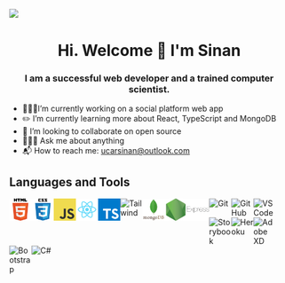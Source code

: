 ![](https://assets.website-files.com/5e9aa66fd3886aa2b4ec01ca/5fd3903b41d20bd2244ec3fd_programminglanguagesstickers-p-1600.jpeg)

<h1 align="center"> Hi. Welcome 👋 I'm Sinan </h1>
<h3 align="center">I am a successful web developer and a trained computer scientist. </h3>


-  👨🏻‍💻I’m currently working on a social platform web app
- ✏️ I’m currently learning more about React, TypeScript and MongoDB
- 👀 I’m looking to collaborate on open source
- 🙋🏼‍♀️ Ask me about anything
- 📬 How to reach me: ucarsinan@outlook.com


## Languages and Tools

<img  alt="HTML5"  src="https://raw.githubusercontent.com/github/explore/80688e429a7d4ef2fca1e82350fe8e3517d3494d/topics/html/html.png"  align="left"  width="40">

<img  alt="CSS3"  src="https://raw.githubusercontent.com/github/explore/80688e429a7d4ef2fca1e82350fe8e3517d3494d/topics/css/css.png"  align="left"  width="40">

<img  alt="JavaScript"  src="https://raw.githubusercontent.com/github/explore/80688e429a7d4ef2fca1e82350fe8e3517d3494d/topics/javascript/javascript.png"  align="left"  width="40">

<img  alt="React"  src="https://raw.githubusercontent.com/github/explore/80688e429a7d4ef2fca1e82350fe8e3517d3494d/topics/react/react.png"  align="left"  width="40">

<img  alt="TypeScript"  src="https://raw.githubusercontent.com/github/explore/80688e429a7d4ef2fca1e82350fe8e3517d3494d/topics/typescript/typescript.png"  align="left"  width="40">

<img  alt="Tailwind"  src="https://www.markusantonwolf.com/media/pages/blog/tailwind-css/265298487-1596675041/tailwind-css-logo.svg"  align="left"  width="40">

<img  alt="MongoSB"  src="https://raw.githubusercontent.com/devicons/devicon/master/icons/mongodb/mongodb-original-wordmark.svg"  align="left"  width="40">

<img  alt="Nodejs"  src="https://raw.githubusercontent.com/github/explore/80688e429a7d4ef2fca1e82350fe8e3517d3494d/topics/nodejs/nodejs.png"  align="left"  width="40">

<img  alt="ExpressJS"  src="https://raw.githubusercontent.com/github/explore/80688e429a7d4ef2fca1e82350fe8e3517d3494d/topics/express/express.png"  align="left"  width="40">

<img  alt="Git"  src="https://www.vectorlogo.zone/logos/git-scm/git-scm-icon.svg"  align="left"  width="40">

<img  alt="GitHub"  src="https://cdn.icon-icons.com/icons2/1826/PNG/512/4202098codedevelopergithublogo-115590_115711.png"  align="left"  width="40">

<img  alt="VS Code"  src="https://github.com/Subhampreet/Subhampreet/blob/master/logos/vs.png?raw=true"  align="left"  width="40">

<img  alt="Storybook"  src="https://pbs.twimg.com/profile_images/1100804485616566273/sOct-Txm_400x400.png"  align="left"  width="40">

<img  alt="Heroku"  src="https://www.vectorlogo.zone/logos/heroku/heroku-icon.svg"  align="left"  width="40">

<img  alt="Adobe XD"  src="https://cdn.worldvectorlogo.com/logos/adobe-xd.svg"  align="left"  width="40">

<img  alt="Bootstrap" src="https://cdn.worldvectorlogo.com/logos/bootstrap-4.svg"  align="left"  width="40">

<img  alt="C#" src="https://static.cdnlogo.com/logos/c/27/c.svg"  align="left"  width="40">

